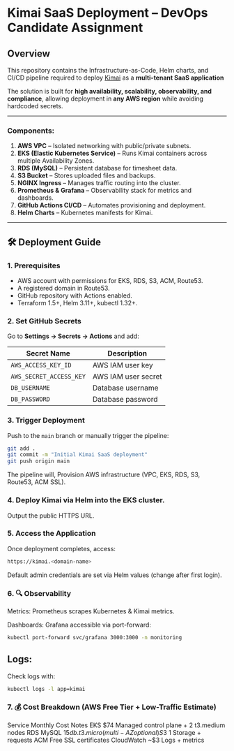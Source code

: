 # Kimai SaaS Deployment – DevOps Candidate Assignment

## Overview
This repository contains the Infrastructure-as-Code, Helm charts, and CI/CD pipeline required to deploy [Kimai](https://www.kimai.org/) as a **multi-tenant SaaS application**

The solution is built for **high availability, scalability, observability, and compliance**, allowing deployment in **any AWS region** while avoiding hardcoded secrets.

---


### Components:
1. **AWS VPC** – Isolated networking with public/private subnets.
2. **EKS (Elastic Kubernetes Service)** – Runs Kimai containers across multiple Availability Zones.
3. **RDS (MySQL)** – Persistent database for timesheet data.
4. **S3 Bucket** – Stores uploaded files and backups.
6. **NGINX Ingress** – Manages traffic routing into the cluster.
7. **Prometheus & Grafana** – Observability stack for metrics and dashboards.
8. **GitHub Actions CI/CD** – Automates provisioning and deployment.
9. **Helm Charts** – Kubernetes manifests for Kimai.

---








## 🛠 Deployment Guide

### 1. Prerequisites
- AWS account with permissions for EKS, RDS, S3, ACM, Route53.
- A registered domain in Route53.
- GitHub repository with Actions enabled.
- Terraform 1.5+, Helm 3.11+, kubectl 1.32+.

### 2. Set GitHub Secrets
Go to **Settings → Secrets → Actions** and add:

| Secret Name              | Description                       |
|--------------------------|-----------------------------------|
| `AWS_ACCESS_KEY_ID`      | AWS IAM user key                  |
| `AWS_SECRET_ACCESS_KEY`  | AWS IAM user secret               |
| `DB_USERNAME`            | Database username                 |
| `DB_PASSWORD`            | Database password                 |

### 3. Trigger Deployment
Push to the `main` branch or manually trigger the pipeline:

```bash
git add .
git commit -m "Initial Kimai SaaS deployment"
git push origin main
```

The pipeline will, Provision AWS infrastructure (VPC, EKS, RDS, S3, Route53, ACM SSL).

### 4. Deploy Kimai via Helm into the EKS cluster.

Output the public HTTPS URL.

### 5. Access the Application
Once deployment completes, access:

```bash
https://kimai.<domain-name>
```
Default admin credentials are set via Helm values (change after first login).

### 6. 🔍 Observability

Metrics: Prometheus scrapes Kubernetes & Kimai metrics.

Dashboards: Grafana accessible via port-forward:

```bash
kubectl port-forward svc/grafana 3000:3000 -n monitoring
```
## Logs: 
Check logs with:
```bash
kubectl logs -l app=kimai
```

### 7. 💰 Cost Breakdown (AWS Free Tier + Low-Traffic Estimate)

Service	Monthly Cost	Notes
EKS	$74	Managed control plane + 2 t3.medium nodes
RDS MySQL	$15	db.t3.micro (multi-AZ optional)
S3	~$1	Storage + requests
ACM	Free	SSL certificates
CloudWatch	~$3	Logs + metrics
